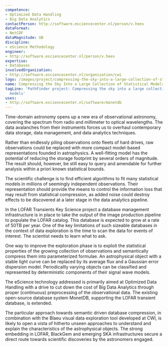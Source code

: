 ```yaml
---
competence:
- Optimized Data Handling
- Big Data Analytics
contactPerson: http://software.esciencecenter.nl/person/v.hees
dataFormat:
- NetCDF
dataMagnitude: GB
discipline:
- eScience Methodology
engineer:
- http://software.esciencecenter.nl/person/v.hees
expertise:
- Databases
involvedOrganization:
- http://software.esciencecenter.nl/organization/cwi
logo: /images/project/compressing-the-sky-into-a-large-collection-of-statistical-models.jpg
name: Compressing the Sky Into a Large Collection of Statistical Models
tagLine: 'PathFinder project: Compressing the sky into a large collection of statistical
  models'
uses:
- http://software.esciencecenter.nl/software/monetdb
---
```

Time-domain astronomy opens up a new era of observational astronomy, covering the spectrum from radio and millimeter to optical wavelengths. The data avalanches from their instruments forces us to overhaul contemporary data storage, data management, and data analytics techniques. 

Rather than endlessly piling observations onto fleets of hard drives, raw observations could be replaced with more compact model-based representations founded in astrophysics. A well-fitting model has the potential of reducing the storage footprint by several orders of magnitude. The result should, however, be still easy to query and amendable for further analysis within a priori known statistical bounds.

The scientific challenge is to find efficient algorithms to fit many statistical models in millions of seemingly independent observations. Their representation should provide the means to control the information loss that may result from statistical compression, as added noise could destroy effects to be discovered at a later stage in the data analytics pipeline.

In the LOFAR Transients Key Science project a database management infrastructure is in place to take the output of the image production pipeline to populate the LOFAR catalog. This database is expected to grow at a rate of 50TB per year. One of the key limitations of such sizeable databases in the context of data exploration is the time to scan the data for events of interest. The scientist needs to learn what to ask.

One way to improve the exploration phase is to exploit the statistical properties of the growing collection of observations and semantically compress them into parameterized formulae. An astrophysical object with a stable light curve can be replaced by its average flux and a Gaussian error dispersion model. Periodicallly varying objects can be classified and represented by deterministic components of their signal wave models.

The eScience technology addressed is primarily aimed at Optimized Data Handling with a drive to cut down the cost of Big Data Analytics through proper (continuous) preprocessing of the observational data. The existing open-source database system MonetDB, supporting the LOFAR transient database, is extended.

The particular approach towards semantic driven database compression, in combination with the Blaeu visual data exploration tool developed at CWI, is likely to open a vista of hitherto unseen approaches to understand and explain the characteristics of the astrophysical objects. The strong embedding in LOFAR, BlackGem and emerging SKA infrastructures secure a direct route towards scientific discoveries by the astronomers engaged.
